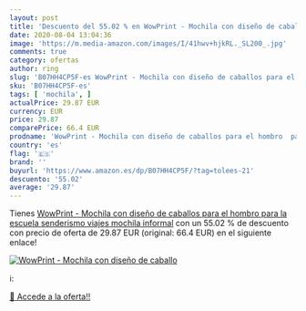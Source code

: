 ```yaml
---
layout: post
title: 'Descuento del 55.02 % en WowPrint - Mochila con diseño de caballo'
date: 2020-08-04 13:04:36
image: 'https://m.media-amazon.com/images/I/41hwv+hjkRL._SL200_.jpg'
comments: true
category: ofertas
author: ring
slug: 'B07HH4CP5F-es WowPrint - Mochila con diseño de caballos para el hombro...'
sku: 'B07HH4CP5F-es'
tags: [ 'mochila', ]
actualPrice: 29.87 EUR
currency: EUR
price: 29.87
comparePrice: 66.4 EUR
prodname: 'WowPrint - Mochila con diseño de caballos para el hombro  para la escuela  senderismo  viajes  mochila informal'
country: 'es'
flag: '🇪🇸'
brand: ''
buyurl: 'https://www.amazon.es/dp/B07HH4CP5F/?tag=tolees-21'
descuento: '55.02'
average: '29.87'
---
```


Tienes [WowPrint - Mochila con diseño de caballos para el hombro  para la escuela  senderismo  viajes  mochila informal](https://www.amazon.es/dp/B07HH4CP5F/?tag=tolees-21) con un 55.02 % de descuento con precio de oferta de 29.87 EUR (original: 66.4 EUR) en el siguiente enlace!

[![WowPrint - Mochila con diseño de caballo](https://m.media-amazon.com/images/I/41hwv+hjkRL._SL200_.jpg)](https://www.amazon.es/dp/B07HH4CP5F/?tag=tolees-21)

ℹ️:


[🛒 Accede a la oferta!!](https://www.amazon.es/dp/B07HH4CP5F/?tag=tolees-21)

